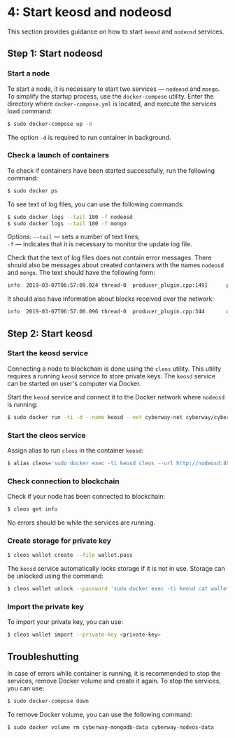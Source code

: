 # 4: Start keosd and nodeosd

This section provides guidance on how to start `keosd` and `nodeosd` services.

## Step 1: Start nodeosd

### Start a node

To start a node, it is necessary to start two services — `nodeosd` and `mongo`. To simplify the startup process, use the `docker-compose` utility. Enter the directory where `docker-compose.yml` is located, and execute the services load command:
```sh
$ sudo docker-compose up -d
```

The option `-d` is required to run container in background.

### Check a launch of containers
To check if containers have been started successfully, run the following command:
```sh
$ sudo docker ps
```

To see text of log files, you can use the following commands:
```sh
$ sudo docker logs --tail 100 -f nodeosd
$ sudo docker logs --tail 100 -f mongo
```
Options:
`--tail` — sets a number of text lines;  
`-f` — indicates that it is necessary to monitor the update log file.

Check that the text of log files does not contain error messages. There should also be messages about created containers with the names `nodeosd` and `mongo`. The text should have the following form:
```sh
info  2019-03-07T06:57:09.024 thread-0  producer_plugin.cpp:1491      produce_block        ] Produced block 00000c992d36ab56... #3225 @ 2019-03-07T06:57:09.000 signed by producera [trxs: 0, lib: 2564, confirmed: 0]
```
It should also have information about blocks received over the network:
```sh
info  2019-03-07T06:57:00.096 thread-0  producer_plugin.cpp:344       on_incoming_block    ] Received block 6d6ac52bfe754174... #3222 @ 2019-03-07T06:57:00.000 signed by cyber [trxs: 0, lib: 2562, conf: 0, latency: 96 ms]
```

## Step 2: Start keosd

### Start the keosd service

Connecting a node to blockchain is done using the `cleos` utility. This utility requires a running `keosd` service to store private keys. The `keosd` service can be started on user's computer via Docker.  

Start the `keosd` service and connect it to the Docker network where `nodeosd` is running:
```sh
$ sudo docker run -ti -d --name keosd --net cyberway-net cyberway/cyberway:stable /opt/cyberway/bin/keosd
```

### Start the cleos service
Assign alias to run `cleos` in the container `keosd`:
```sh
$ alias cleos='sudo docker exec -ti keosd cleos --url http://nodeosd:8888'
```

### Check connection to blockchain
Check if your node has been connected to blockchain:
```sh
$ cleos get info
```
No errors should be while the services are running.

### Create storage for private key

```sh
$ cleos wallet create --file wallet.pass
```

The `keosd` service automatically locks storage if it is not in use. Storage can be unlocked using the command:
```sh
$ cleos wallet unlock --password 'sudo docker exec -ti keosd cat wallet.pass'
```

### Import the private key
To import your private key, you can use:
```sh
$ cleos wallet import --private-key <private-key>
```

## Troubleshutting
In case of errors while container is running, it is recommended to stop the services, remove Docker volume and create it again.
To stop the services, you can use:
```sh
$ sudo docker-compose down
```

To remove Docker volume, you can use the following command:
```sh
$ sudo docker volume rm cyberway-mongodb-data cyberway-nodeos-data
```

